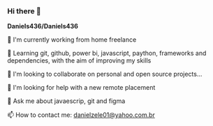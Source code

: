 ### Hi there 👋

**Daniels436/Daniels436** 

 🔭 I'm currently working from home freelance
 
 🌱 Learning git, github, power bi, javascript, paython, frameworks and dependencies, with the aim of improving my skills
 
 👯 I'm looking to collaborate on personal and open source projects...

 🤔 I'm looking for help with a new remote placement
 
 💬 Ask me about javaescrip, git and figma
 
 📫 How to contact me: danielzele01@yahoo.com.br
